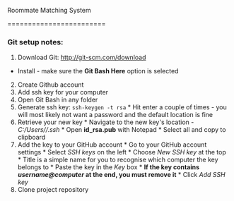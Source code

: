 Roommate Matching System

========================

### Git setup notes:
1. Download Git: http://git-scm.com/download
  * Install - make sure the **Git Bash Here** option is selected
2. Create Github account
3. Add ssh key for your computer
  1. Open Git Bash in any folder
  2. Generate ssh key: `ssh-keygen -t rsa`
    * Hit enter a couple of times - you will most likely not want a password and the default location is fine
  3. Retrieve your new key
    * Navigate to the new key's location - *C:/Users/<user>/.ssh*
    * Open **id_rsa.pub** with Notepad
    * Select all and copy to clipboard
  4. Add the key to your GitHub account
    * Go to your GitHub account settings
    * Select *SSH keys* on the left
    * Choose *New SSH key* at the top
    * Title is a simple name for you to recognise which computer the key belongs to
    * Paste the key in the *Key* box
    * **If the key contains *username@computer* at the end, you must remove it**
    * Click *Add SSH key*
4. Clone project repository